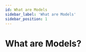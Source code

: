 ```yaml
---
id: What are Models
sidebar_label: 'What are Models'
sidebar_position: 1
---
```


# What are Models?